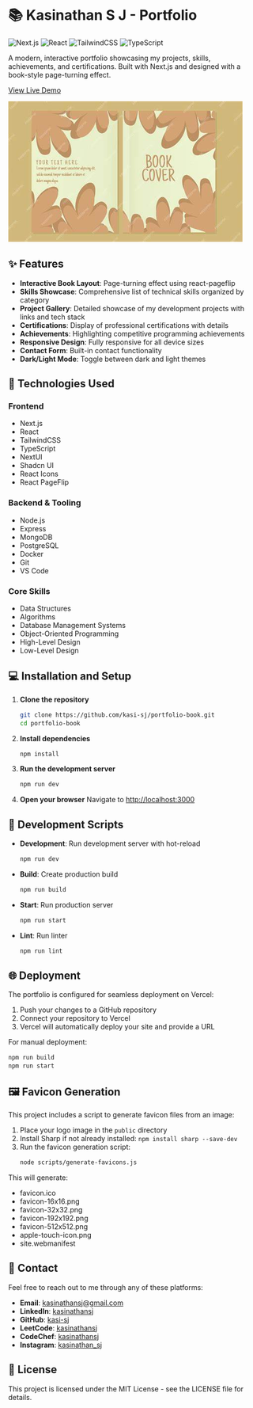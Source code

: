 # 📚 Kasinathan S J - Portfolio

![Next.js](https://img.shields.io/badge/Next.js-15.2.4-black)
![React](https://img.shields.io/badge/React-19.0.0-blue)
![TailwindCSS](https://img.shields.io/badge/TailwindCSS-4.0.0-38B2AC)
![TypeScript](https://img.shields.io/badge/TypeScript-5.0.0-007ACC)

A modern, interactive portfolio showcasing my projects, skills, achievements, and certifications. Built with Next.js and designed with a book-style page-turning effect.

[View Live Demo](https://kasinathan-portfolio.vercel.app/)

![Portfolio Preview](public/bookcard.jpeg)

## ✨ Features

- **Interactive Book Layout**: Page-turning effect using react-pageflip
- **Skills Showcase**: Comprehensive list of technical skills organized by category
- **Project Gallery**: Detailed showcase of my development projects with links and tech stack
- **Certifications**: Display of professional certifications with details
- **Achievements**: Highlighting competitive programming achievements
- **Responsive Design**: Fully responsive for all device sizes
- **Contact Form**: Built-in contact functionality
- **Dark/Light Mode**: Toggle between dark and light themes

## 🚀 Technologies Used

### Frontend
- Next.js
- React
- TailwindCSS
- TypeScript
- NextUI
- Shadcn UI
- React Icons
- React PageFlip

### Backend & Tooling
- Node.js
- Express
- MongoDB
- PostgreSQL
- Docker
- Git
- VS Code

### Core Skills
- Data Structures
- Algorithms
- Database Management Systems
- Object-Oriented Programming
- High-Level Design
- Low-Level Design

## 💻 Installation and Setup

1. **Clone the repository**
   ```bash
   git clone https://github.com/kasi-sj/portfolio-book.git
   cd portfolio-book
   ```

2. **Install dependencies**
   ```bash
   npm install
   ```

3. **Run the development server**
   ```bash
   npm run dev
   ```

4. **Open your browser**
   Navigate to [http://localhost:3000](http://localhost:3000)

## 📝 Development Scripts

- **Development**: Run development server with hot-reload
  ```bash
  npm run dev
  ```

- **Build**: Create production build
  ```bash
  npm run build
  ```

- **Start**: Run production server
  ```bash
  npm run start
  ```

- **Lint**: Run linter
  ```bash
  npm run lint
  ```

## 🌐 Deployment

The portfolio is configured for seamless deployment on Vercel:

1. Push your changes to a GitHub repository
2. Connect your repository to Vercel
3. Vercel will automatically deploy your site and provide a URL

For manual deployment:
```bash
npm run build
npm run start
```

## 🖼️ Favicon Generation

This project includes a script to generate favicon files from an image:

1. Place your logo image in the `public` directory
2. Install Sharp if not already installed: `npm install sharp --save-dev`
3. Run the favicon generation script:
   ```bash
   node scripts/generate-favicons.js
   ```

This will generate:
- favicon.ico
- favicon-16x16.png
- favicon-32x32.png
- favicon-192x192.png
- favicon-512x512.png
- apple-touch-icon.png
- site.webmanifest

## 📧 Contact

Feel free to reach out to me through any of these platforms:

- **Email**: [kasinathansj@gmail.com](mailto:kasinathansj@gmail.com)
- **LinkedIn**: [kasinathansj](http://www.linkedin.com/in/kasinathansj)
- **GitHub**: [kasi-sj](https://github.com/kasi-sj)
- **LeetCode**: [kasinathansj](https://leetcode.com/kasinathansj/)
- **CodeChef**: [kasinathansj](https://www.codechef.com/users/kasinathansj)
- **Instagram**: [kasinathan_sj](https://www.instagram.com/kasinathan_sj)

## 📄 License

This project is licensed under the MIT License - see the LICENSE file for details.
